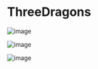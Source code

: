 # ThreeDragons



![image](https://github.com/AaronCWacker/ThreeDragons/assets/30595158/ebce2ea5-7120-4e58-b80f-f79b5d005fa7)

![image](https://github.com/AaronCWacker/ThreeDragons/assets/30595158/eef7a845-7d39-4752-8e15-d57b52f2cde9)

![image](https://github.com/AaronCWacker/ThreeDragons/assets/30595158/1cb478b1-2bdb-45f4-bd65-ecd17919398c)

